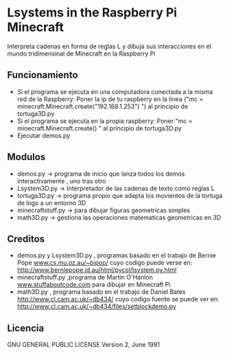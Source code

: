 Lsystems in the Raspberry Pi Minecraft
======================================

Interpreta cadenas en forma de reglas L y dibuja sus interacciones en el mundo tridimensinal de Minecraft en la Raspberry Pi


Funcionamiento
--------------
* Si el programa se ejecuta en una computadora conectada a la misma red de la Raspberry:
	Poner la ip de tu raspberry en la linea ("mc = minecraft.Minecraft.create("192.168.1.253") ") al principio de tortuga3D.py
* Si el programa se ejecuta en la propia raspberry:
	Poner "mc = minecraft.Minecraft.create() " al principio de tortuga3D.py
* Ejecutar demos.py


Modulos
-------
* demos.py -> programa de inicio que lanza todos los demos interactivamente , uno tras otro
* Lsystem3D.py -> Interpretador de las cadenas de texto como reglas L
* tortuga3D.py -> programa propio que adapta los movientos de la tortuga de logo a un entorno 3D
* minecraftstuff.py  -> para dibujar figuras geometricas simples 
* math3D.py -> gestiona las operaciones matematicas geometricas en 3D

Creditos
--------
* demos.py y Lsystem3D.py , programas basado en el trabajo de Bernie Pope www.cs.mu.oz.au/~bjpop/ cuyo codigo puede verse en: http://www.berniepope.id.au/html/pycol/lsystem.py.html
* minecraftstuff.py ,programa de Martin O'Hanlon www.stuffaboutcode.com para dibujar en Minecraft Pi
* math3D.py , programa basado en el trabajo de Daniel Bates http://www.cl.cam.ac.uk/~db434/ cuyo codigo fuente se puede ver en: http://www.cl.cam.ac.uk/~db434/files/setblockdemo.py


Licencia
--------
GNU GENERAL PUBLIC LICENSE
Version 2, June 1991
